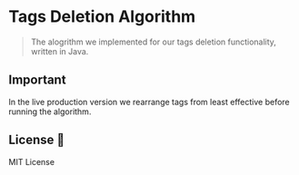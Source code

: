 # Tags Deletion Algorithm

> The alogrithm we implemented for our tags deletion functionality, written in Java.

## Important

In the live production version we rearrange tags from least effective before running the algorithm.

## License 📜

MIT License
